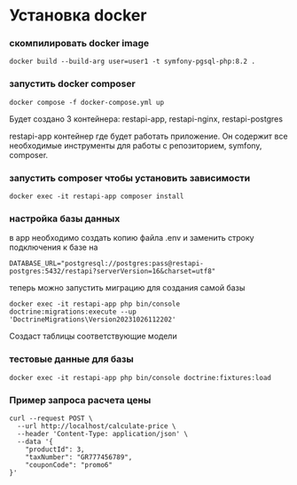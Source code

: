 # Установка docker

### скомпилировать docker image
```
docker build --build-arg user=user1 -t symfony-pgsql-php:8.2 .
```

### запустить docker composer
```
docker compose -f docker-compose.yml up
```

Будет создано 3 контейнера: restapi-app, restapi-nginx, restapi-postgres

restapi-app контейнер где будет работать приложение. Он содержит все необходимые инструменты для работы с репозиторием, symfony, composer.


### запустить composer чтобы установить зависимости

```
docker exec -it restapi-app composer install
```

### настройка базы данных

в app необходимо создать копию файла .env и заменить строку подключения к базе на

```
DATABASE_URL="postgresql://postgres:pass@restapi-postgres:5432/restapi?serverVersion=16&charset=utf8"
```

теперь можно запустить миграцию для создания самой базы

```
docker exec -it restapi-app php bin/console doctrine:migrations:execute --up 'DoctrineMigrations\Version20231026112202' 
```

Создаст таблицы соответствующие модели

### тестовые данные для базы

```
docker exec -it restapi-app php bin/console doctrine:fixtures:load
```

### Пример запроса расчета цены

```
curl --request POST \
  --url http://localhost/calculate-price \
  --header 'Content-Type: application/json' \
  --data '{
    "productId": 3,
    "taxNumber": "GR777456789",
    "couponCode": "promo6"
}'
```